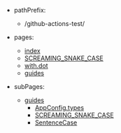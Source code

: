 - pathPrefix:
    - /github-actions-test/

- pages:
    - [index](/)
    - [SCREAMING_SNAKE_CASE](/SCREAMING_SNAKE_CASE)
    - [with.dot](/with.dot)
    - [guides](/guides/)

- subPages:
    - [guides](/guides/) 
        - [AppConfig.types](/guides/AppConfig.types/enumerations/text_to.image-app-version) 
        - [SCREAMING_SNAKE_CASE](/guides/SCREAMING_SNAKE_CASE) 
        - [SentenceCase](/guides/SentenceCase) 
